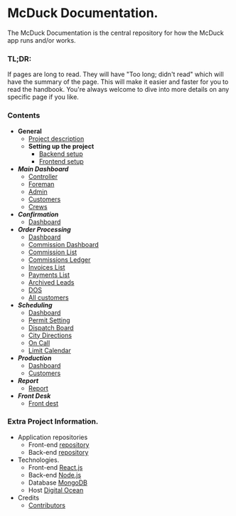 # McDuck Documentation.

The McDuck Documentation is the central repository for how the McDuck app runs and/or works.

### TL;DR: 
If pages are long to read. They will have "Too long; didn't read" which will have the summary of the page. 
This will make it easier and faster for you to read the handbook. 
You're always welcome to dive into more details on any specific page if you like.

### Contents

* **General**
  * [Project description](/general/description/README.md)
  * **Setting up the project**
    * [Backend setup](/general/project-setup/README.md)
    * [Frontend setup](/general/project-setup/README.md)
* **_Main Dashboard_**
  * [Controller](/main/controller/README.md)
  * [Foreman](/main/foreman/README.md)
  * [Admin](/main/admin/README.md)
  * [Customers](/main/customers/README.md)
  * [Crews](/main/crews/README.md)
* **_Confirmation_**
  * [Dashboard](/confirmation/dashboard/README.md)
* **_Order Processing_**
  * [Dashboard](/orderprocessing/dashboard/README.md)
  * [Commission Dashboard](/orderprocessing/commission-dashboard/README.md)
  * [Commission List](/orderprocessing/commission-list/README.md)
  * [Commissions Ledger](/orderprocessing/commissions-ledger/README.md)
  * [Invoices List](/orderprocessing/invoices-list/README.md)
  * [Payments List](/orderprocessing/payments-list/README.md)
  * [Archived Leads](/orderprocessing/archived-leads/README.md)
  * [DOS](/orderprocessing/dos/README.md)
  * [All customers](/orderprocessing/all-customers/README.md)
* **_Scheduling_**
  * [Dashboard](/scheduling/dashboard/README.md)
  * [Permit Setting](/scheduling/permit-setting/README.md)
  * [Dispatch Board](/scheduling/dispatch-board/README.md)
  * [City Directions](/scheduling/city-direction/README.md)
  * [On Call](/scheduling/on-call/README.md)
  * [Limit Calendar](/scheduling/limit-calendar/README.md)
* **_Production_**
  * [Dashboard](/production/dashboard/README.md)
  * [Customers](/production/customers/README.md)
* **_Report_**
  * [Report](/report/reports/README.md)
* **_Front Desk_**
  * [Front dest](/frontdesk/customers/README.md)

### Extra Project Information.
* Application repositories
  * Front-end [repository](https://github.com/monergy/mcduck_frontend)
  * Back-end [repository](https://github.com/monergy/McDuck)
* Technologies.
  * Front-end [React.js](https://reactjs.org/)
  * Back-end [Node.js](https://nodejs.org/en/)
  * Database [MongoDB](https://www.mongodb.com/)
  * Host [Digital Ocean](https://docs.digitalocean.com/)
* Credits
  * [Contributors](/credits/README.md)
  
